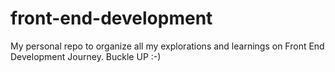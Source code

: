 # front-end-development
My personal repo to organize all my explorations and learnings on Front End Development Journey. Buckle UP :-)
